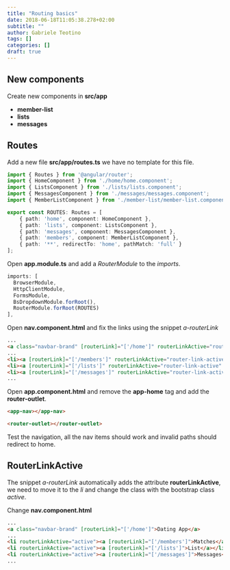 ```yaml
---
title: "Routing basics"
date: 2018-06-18T11:05:38.278+02:00
subtitle: ""
author: Gabriele Teotino
tags: []
categories: []
draft: true
---
```


## New components

Create new components in **src/app**

- **member-list**
- **lists**
- **messages**

## Routes

Add a new file **src/app/routes.ts** we have no template for this file.

```typescript
import { Routes } from '@angular/router';
import { HomeComponent } from './home/home.component';
import { ListsComponent } from './lists/lists.component';
import { MessagesComponent } from './messages/messages.component';
import { MemberListComponent } from './member-list/member-list.component';

export const ROUTES: Routes = [
    { path: 'home', component: HomeComponent },
    { path: 'lists', component: ListsComponent },
    { path: 'messages', component: MessagesComponent },
    { path: 'members', component: MemberListComponent },
    { path: '**', redirectTo: 'home', pathMatch: 'full' }
];
```

Open **app.module.ts** and add a *RouterModule* to the *imports*.

```typescript
imports: [
  BrowserModule,
  HttpClientModule,
  FormsModule,
  BsDropdownModule.forRoot(),
  RouterModule.forRoot(ROUTES)
],
```

Open **nav.component.html** and fix the links using the snippet *a-routerLink*

```html
...
<a class="navbar-brand" [routerLink]="['/home']" routerLinkActive="router-link-active" >Dating App</a>
...
<li><a [routerLink]="['/members']" routerLinkActive="router-link-active" >Matches</a></li>
<li><a [routerLink]="['/lists']" routerLinkActive="router-link-active" >List</a></li>
<li><a [routerLink]="['/messages']" routerLinkActive="router-link-active" >Messages</a></li>
...
```

Open **app.component.html** and remove the **app-home** tag and add the **router-outlet**.

```html
<app-nav></app-nav>

<router-outlet></router-outlet>
```

Test the navigation, all the nav items should work and invalid paths should redirect to home.

## RouterLinkActive

The snippet *a-routerLink* automatically adds the attribute **routerLinkActive**, we need to move it to the *li* and change the class with the bootstrap class *active*.

Change **nav.component.html**

```html
...
<a class="navbar-brand" [routerLink]="['/home']">Dating App</a>
...
<li routerLinkActive="active"><a [routerLink]="['/members']">Matches</a></li>
<li routerLinkActive="active"><a [routerLink]="['/lists']">List</a></li>
<li routerLinkActive="active"><a [routerLink]="['/messages']">Messages</a></li>
...
```
